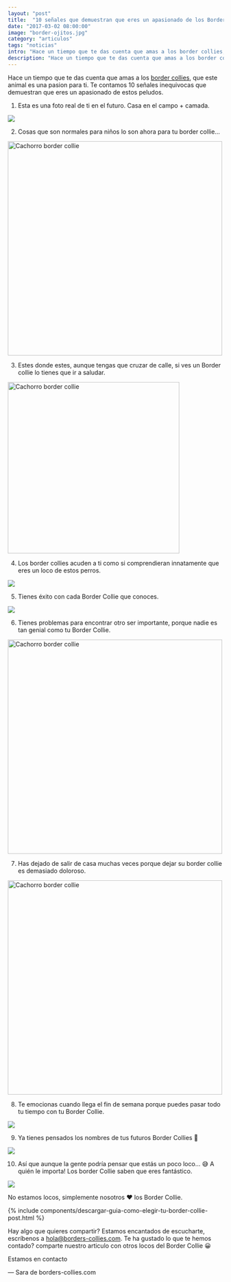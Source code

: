 ```yaml
---
layout: "post"
title:  "10 señales que demuestran que eres un apasionado de los Border collies 😍"
date: "2017-03-02 08:00:00"
image: "border-ojitos.jpg"
category: "articulos"
tags: "noticias"
intro: "Hace un tiempo que te das cuenta que amas a los border collies, que este animal es una pasion para ti. Te contamos 10 señales inequivocas que demuestran que eres un apasionado de estos peludos."
description: "Hace un tiempo que te das cuenta que amas a los border collies, que este animal es una pasion para ti. Te contamos 10 señales inequivocas que demuestran que eres un apasionado de estos peludos."
---
```


Hace un tiempo que te das cuenta que amas a los <a href="{{ site.url }}/raza-de-perro-border-collie/">border collies</a>, que este animal es una pasion para ti. Te contamos 10 señales inequivocas que demuestran que eres un apasionado de estos peludos.

1) Esta es una foto real de ti en el futuro. Casa en el campo + camada.

![](https://s3-us-west-2.amazonaws.com/notion-static/b6f4a2729d9941728da98d0a80a378ab/border-collie-337451_640.jpg)

2) Cosas que son normales para niños lo son ahora para tu border collie…

<div class="text-center">
  <img src= "{{site.url}}/assets/img/articulos/10-senales-apasionado-border-collies.jpg" width="500" height="auto" alt="Cachorro border collie">
</div>

3) Estes donde estes, aunque tengas que cruzar de calle, si ves un Border collie lo tienes que ir a saludar.

<div class="text-center">
  <img src= "{{site.url}}/assets/img/articulos/border-collie-carita.png" width="400" height="auto" alt="Cachorro border collie">
</div>

4) Los border collies acuden a ti como si comprendieran innatamente que eres un loco de estos perros.

![](https://s3-us-west-2.amazonaws.com/notion-static/6109b0e56219490bbdcefbca9f880dc7/dogs-1752895_640.jpg)

5) Tienes éxito con cada Border Collie que conoces.

![](https://s3-us-west-2.amazonaws.com/notion-static/4ccbf44278104f6c85847c32f3e84959/dog-1604083_640.jpg)

6) Tienes problemas para encontrar otro ser importante, porque nadie es tan genial como tu Border Collie.

<div class="text-center">
  <img src= "{{site.url}}/assets/img/articulos/border-collie-eres-unico.jpg" width="500" height="auto" alt="Cachorro border collie">
</div>

7) Has dejado de salir de casa muchas veces porque dejar su border collie es demasiado doloroso.

<div class="text-center">
  <img src= "{{site.url}}/assets/img/articulos/cachorrin-border-collie.jpg" width="500" height="auto" alt="Cachorro border collie">
</div>

8) Te emocionas cuando llega el fin de semana porque puedes pasar todo tu tiempo con tu Border Collie.

![](https://s3-us-west-2.amazonaws.com/notion-static/9c0e934c777a4c51b4e2083707312257/super_paisaje.jpg)

9) Ya tienes pensados los nombres de tus futuros Border Collies 📗

![](https://s3-us-west-2.amazonaws.com/notion-static/7f029216b01c401395aae3c31e7fdc13/GRUPO_BC.jpg)

10) Así que aunque la gente podría pensar que estás un poco loco... 😅 A quién le importa! Los border Collie saben que eres fantástico.

![](https://s3-us-west-2.amazonaws.com/notion-static/bb91386498854d40bde810d0ead5f4fb/PAREJA_BC.jpg)

No estamos locos, simplemente nosotros ❤️️ los Border Collie.

{% include components/descargar-guia-como-elegir-tu-border-collie-post.html %}

Hay algo que quieres compartir? Estamos encantados de escucharte, escríbenos a hola@borders-collies.com.
Te ha gustado lo que te hemos contado? comparte nuestro articulo con otros locos del Border Collie 😀

Estamos en contacto

— Sara de borders-collies.com
